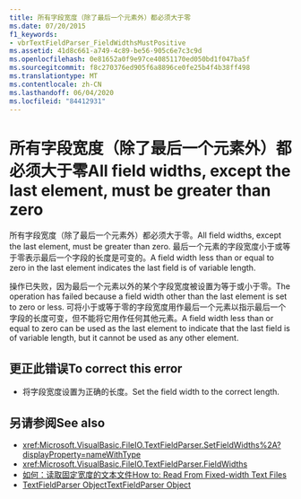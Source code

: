 ```yaml
---
title: 所有字段宽度（除了最后一个元素外）都必须大于零
ms.date: 07/20/2015
f1_keywords:
- vbrTextFieldParser_FieldWidthsMustPositive
ms.assetid: 41d8c661-a749-4c89-be56-905c6e7c3c9d
ms.openlocfilehash: 0e81652a0f9e97ce40851170ed050bd1f047ba5f
ms.sourcegitcommit: f8c270376ed905f6a8896ce0fe25b4f4b38ff498
ms.translationtype: MT
ms.contentlocale: zh-CN
ms.lasthandoff: 06/04/2020
ms.locfileid: "84412931"
---
```

# <a name="all-field-widths-except-the-last-element-must-be-greater-than-zero"></a><span data-ttu-id="809a2-102">所有字段宽度（除了最后一个元素外）都必须大于零</span><span class="sxs-lookup"><span data-stu-id="809a2-102">All field widths, except the last element, must be greater than zero</span></span>
<span data-ttu-id="809a2-103">所有字段宽度（除了最后一个元素外）都必须大于零。</span><span class="sxs-lookup"><span data-stu-id="809a2-103">All field widths, except the last element, must be greater than zero.</span></span> <span data-ttu-id="809a2-104">最后一个元素的字段宽度小于或等于零表示最后一个字段的长度是可变的。</span><span class="sxs-lookup"><span data-stu-id="809a2-104">A field width less than or equal to zero in the last element indicates the last field is of variable length.</span></span>  
  
 <span data-ttu-id="809a2-105">操作已失败，因为最后一个元素以外的某个字段宽度被设置为等于或小于零。</span><span class="sxs-lookup"><span data-stu-id="809a2-105">The operation has failed because a field width other than the last element is set to zero or less.</span></span> <span data-ttu-id="809a2-106">可将小于或等于零的字段宽度用作最后一个元素以指示最后一个字段的长度可变，但不能将它用作任何其他元素。</span><span class="sxs-lookup"><span data-stu-id="809a2-106">A field width less than or equal to zero can be used as the last element to indicate that the last field is of variable length, but it cannot be used as any other element.</span></span>  
  
## <a name="to-correct-this-error"></a><span data-ttu-id="809a2-107">更正此错误</span><span class="sxs-lookup"><span data-stu-id="809a2-107">To correct this error</span></span>  
  
- <span data-ttu-id="809a2-108">将字段宽度设置为正确的长度。</span><span class="sxs-lookup"><span data-stu-id="809a2-108">Set the field width to the correct length.</span></span>  
  
## <a name="see-also"></a><span data-ttu-id="809a2-109">另请参阅</span><span class="sxs-lookup"><span data-stu-id="809a2-109">See also</span></span>

- <xref:Microsoft.VisualBasic.FileIO.TextFieldParser.SetFieldWidths%2A?displayProperty=nameWithType>
- <xref:Microsoft.VisualBasic.FileIO.TextFieldParser.FieldWidths>
- [<span data-ttu-id="809a2-110">如何：读取固定宽度的文本文件</span><span class="sxs-lookup"><span data-stu-id="809a2-110">How to: Read From Fixed-width Text Files</span></span>](../developing-apps/programming/drives-directories-files/how-to-read-from-fixed-width-text-files.md)
- [<span data-ttu-id="809a2-111">TextFieldParser Object</span><span class="sxs-lookup"><span data-stu-id="809a2-111">TextFieldParser Object</span></span>](../language-reference/objects/textfieldparser-object.md)
